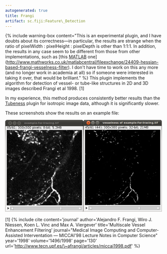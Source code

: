 ```yaml
---
autogenerated: true
title: Frangi
artifact: sc.fiji:Feature\_Detection
---
```


{% include warning-box content="This is an experimental plugin, and I have doubts about its correctness—in particular, the results are strange when the ratio of pixelWidth : pixelHeight : pixelDepth is other than 1:1:1. In addition, the results in any case seem to be different from those from other implementations, such as [this [MATLAB](/scripting/matlab) one](http://www.mathworks.co.uk/matlabcentral/fileexchange/24409-hessian-based-frangi-vesselness-filter). I don't have time to work on this any more (and no longer work in academia at all) so if someone were interested in taking it over, that would be brilliant."  %} This plugin implements the algorithm for detection of vessel- or tube-like structures in 2D and 3D images described Frangi et al 1998. [1]

In my experience, this method produces consistently better results than the [Tubeness](/plugins/tubeness) plugin for isotropic image data, although it is significantly slower.

These screenshots show the results on an example file:

![](/media/Frangi-before-and-after.png "Frangi-before-and-after.png")

<references/>

[1] {% include cite content='journal' author='Alejandro F. Frangi, Wiro J. Niessen, Koen L. Vinc and Max A. Viergever' title='Multiscale Vessel Enhancement Filtering' journal="Medical Image Computing and Computer-Assisted Interventation — MICCAI'98 Lecture Notes in Computer Science" year='1998' volume='1496/1998' page='130' url='http://www.tecn.upf.es/\~afrangi/articles/miccai1998.pdf' %}
